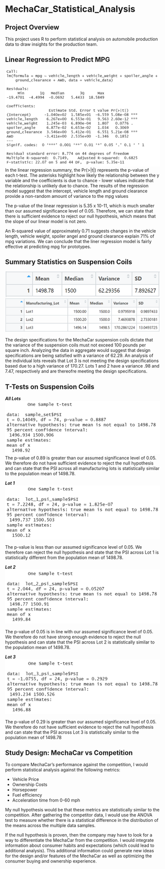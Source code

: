 # MechaCar_Statistical_Analysis

## Project Overview
This project uses R to perform statistical analysis on automobile production data to draw insights for the production team.

## Linear Regression to Predict MPG

![Image1_mpg_regression_analysis.PNG]( https://github.com/degitaccount/MechaCar_Statistical_Analysis/blob/main/Images/Image1_mpg_regression_analysis.PNG)
In the linear regression summary, the Pr(>|t|) represents the p-value of each t-test.  The asterisks highlight how likely the relationship between the y variable and the coefficients is due to chance - lower values indicate that the relationship is unlikely due to chance.  The results of the regression model suggest that the intercept, vehicle length and ground clearance provide a non-random amount of variance to the mpg values

The p-value of the linear regression is 5.35 x 10-11, which is much smaller than our assumed significance level of 0.05. Therefore, we can state that there is sufficient evidence to reject our null hypothesis, which means that the slope of our linear model is not zero.

An R-squared value of approximately 0.71 suggests changes in the vehicle length, vehicle weight, spoiler angel and ground clearance explain 71% of mpg variations.  We can conclude that the liner regression model is fairly effective at predicting mpg for prototypes.

## Summary Statistics on Suspension Coils

![Image2_total_coil_summary.PNG]( https://github.com/degitaccount/MechaCar_Statistical_Analysis/blob/main/Images/Image2_total_coil_summary.PNG)
![Image3_lot_summary.PNG]( https://github.com/degitaccount/MechaCar_Statistical_Analysis/blob/main/Images/Image3_lot_summary.PNG)

The design specifications for the MechaCar suspension coils dictate that the variance of the suspension coils must not exceed 100 pounds per square inch.  Analyzing the data in aggregate would suggest that design specifications are being satisfied with a variance of 62.29.  An analysis of the individual lots reveals that Lot 3 is not meeting the design specifications based due to a high variance of 170.27.  Lots 1 and 2 have a variance .98 and 7.47, respectively and are thereofre meeting the design specifications.

## T-Tests on Suspension Coils 
***All Lots***
![Image4_psi_t-test.PNG]( https://github.com/degitaccount/MechaCar_Statistical_Analysis/blob/main/Images/Image4_psi_t-test.PNG)
The p-value of 0.89 is greater than our assumed significance level of 0.05.  We therefore do not have sufficient evidence to reject the null hypothesis and can state that the PSI across all manufacturing lots is statistically similar to the population mean of 1498.78.

***Lot 1***
![Image5_lot1_psi_sample_t-test.PNG]( https://github.com/degitaccount/MechaCar_Statistical_Analysis/blob/main/Images/Image5_lot1_psi_sample_t-test.PNG)

The p-value is less than our assumed significance level of 0.05.  We therefore can reject the null hypothesis and state that the PSI across Lot 1 is statistically different from the population mean of 1498.78.


***Lot 2***
![Image6_lot2_psi_sample_t-test.PNG]( https://github.com/degitaccount/MechaCar_Statistical_Analysis/blob/main/Images/Image6_lot2_psi_sample_t-test.PNG)

The p-value of 0.05 is in line with our assumed significance level of 0.05.  We therefore do not have strong enough evidence to reject the null hypothesis and can state that the PSI across Lot 2 is statistically similar to the population mean of 1498.78.

***Lot 3***
![Image7_lot3_psi_sample_t-test.PNG]( https://github.com/degitaccount/MechaCar_Statistical_Analysis/blob/main/Images/Image7_lot3_psi_sample_t-test.PNG)

The p-value of 0.29 is greater than our assumed significance level of 0.05.  We therefore do not have sufficient evidence to reject the null hypothesis and can state that the PSI across Lot 3 is statistically similar to the population mean of 1498.78


## Study Design: MechaCar vs Competition

To compare MechaCar’s performance against the competition, I would perform statistical analysis against the following metrics:
* Vehicle Price
* Ownership Costs
* Horsepower
* Fuel efficiency
* Acceleration time from 0-60 mph

My null hypothesis would be that these metrics are statistically similar to the competition.  After gathering the competitor data, I would use the ANOVA test to measure whether there is a statistical difference in the distribution of the means across the multiple data samples.

If the null hypothesis is proven, then the company may have to look for a way to differentiate the MechaCar from the competition.  I would integrate information about consumer habits and expectations (which could lead to additional analysis).  This additional information could generate new ideas for the design and/or features of the MechaCar as well as optimizing the consumer buying and ownership experience.

